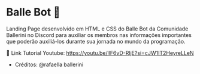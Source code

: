 # Balle Bot 🤖

Landing Page desenvolvido em HTML e CSS do Balle Bot da Comunidade Ballerini no Discord para auxiliar os membros nas informações importantes que poderão auxiliá-los durante sua jornada no mundo da programação. 

🔗 Link Tutorial Youtube: https://youtu.be/llF6vD-RljE?si=cJW1IT2HeyreLLeN

- Créditos: @rafaella ballerini